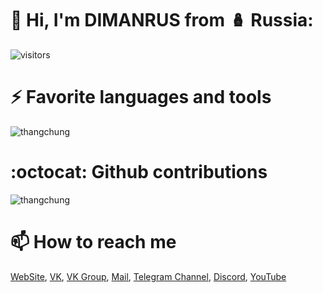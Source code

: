 # 👋  Hi, I'm DIMANRUS from 🪆 Russia:

![visitors](https://visitor-badge.glitch.me/badge?page_id=dimanrus)

# ⚡ Favorite languages and tools

<img src="https://github-readme-stats.vercel.app/api/top-langs/?username=dimanrus&show_icons=true&theme=algolia&layout=compact&hide=java,assembly,pawn,pascal,asp.net&pot_1=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" alt="thangchung" />

# :octocat: Github contributions

<img src="https://github-readme-stats.vercel.app/api?username=dimanrus&show_icons=true&theme=algolia" alt="thangchung" />

# 📫 How to reach me

[WebSite](dimanrus.ru), [VK](https://vk.com/dimanrusdeveloper), [VK Group](https://vk.com/dimanrusdev), [Mail](mailto:dimanrus@dimanrudev.ru), [Telegram Channel](https://t.me/dimanrusdeveloper), [Discord](https://discord.com/invite/DBdtQ4FJ6A), [YouTube](https://www.youtube.com/channel/UCAqVujW927K6Y4A-UFJ6jwg)
